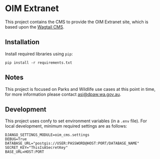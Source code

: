 OIM Extranet
============

This project contains the CMS to provide the OIM Extranet site, which is
based upon the [Wagtail CMS](https://wagtail.io/).

Installation
------------

Install required libraries using `pip`:

    pip install -r requirements.txt

Notes
-----

This project is focused on Parks and Wildlife use cases at this point in time,
for more information please contact asi@dpaw.wa.gov.au.

Development
-----------

This project uses confy to set environment variables (in a `.env` file).
For local development, minimum required settings are as follows:

    DJANGO_SETTINGS_MODULE=oim_cms.settings
    DEBUG=True
    DATABASE_URL="postgis://USER:PASSWORD@HOST:PORT/DATABASE_NAME"
    SECRET_KEY="ThisIsASecretKey"
    BASE_URL=HOST:PORT
